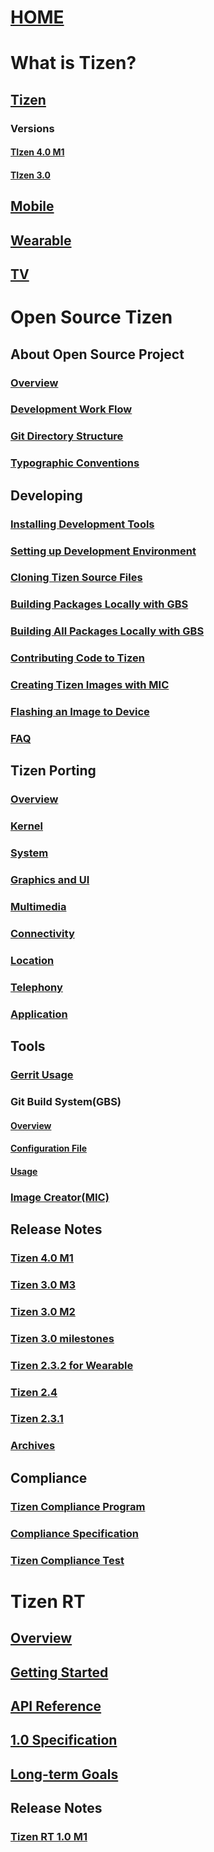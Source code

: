 # [HOME](index.md)

<!-- Tizen Platform Content -->
# What is Tizen?

## [Tizen](what-is-tizen/tizen.md)
### Versions
#### [TIzen 4.0 M1](what-is-tizen/versions/tizen-4-0-m1.md)
#### [TIzen 3.0](what-is-tizen/versions/tizen-3-0.md)
## [Mobile](what-is-tizen/mobile.md)
## [Wearable](what-is-tizen/wearable.md)
## [TV](what-is-tizen/tv.md)

# Open Source Tizen
## About Open Source Project
### [Overview](open-source-tizen/about/tizen-open-source-overview.md)
### [Development Work Flow](open-source-tizen/about/work-flow.md)
### [Git Directory Structure](open-source-tizen/about/git-directory-structure.md)
### [Typographic Conventions](open-source-tizen/about/conventions.md)

## Developing
### [Installing Development Tools](open-source-tizen/developing/installing.md)
### [Setting up Development Environment](open-source-tizen/developing/setting-up.md)
### [Cloning Tizen Source Files](open-source-tizen/developing/cloning.md)
### [Building Packages Locally with GBS](open-source-tizen/developing/building.md)
### [Building All Packages Locally with GBS](open-source-tizen/developing/building-all.md)
### [Contributing Code to Tizen](open-source-tizen/developing/contributing.md)
### [Creating Tizen Images with MIC](open-source-tizen/developing/creating.md)
### [Flashing an Image to Device](open-source-tizen/developing/flashing.md)
### [FAQ](open-source-tizen/developing/faq.md)

## Tizen Porting
### [Overview](open-source-tizen/porting/overview.md)
### [Kernel](open-source-tizen/porting/kernel.md)
### [System](open-source-tizen/porting/system.md)
### [Graphics and UI](open-source-tizen/porting/graphics-and-ui.md)
### [Multimedia](open-source-tizen/porting/multimedia.md)
### [Connectivity](open-source-tizen/porting/connectivity.md)
### [Location](open-source-tizen/porting/location.md)
### [Telephony](open-source-tizen/porting/telephony.md)
### [Application](open-source-tizen/porting/application.md)

## Tools
### [Gerrit Usage](open-source-tizen/tools/gerrit-usage.md)
### Git Build System(GBS)
#### [Overview](open-source-tizen/tools/gbs/overview.md)
#### [Configuration File](open-source-tizen/tools/gbs/gbs.conf.md)
#### [Usage](open-source-tizen/tools/gbs/usage.md)
### [Image Creator(MIC)](open-source-tizen/tools/mic-image-creator)

## Release Notes
### [Tizen 4.0 M1](open-source-tizen/release-notes/tizen-4-0-m1.md)
### [Tizen 3.0 M3](open-source-tizen/release-notes/tizen-3-0-m3.md)
### [Tizen 3.0 M2](open-source-tizen/release-notes/tizen-3-0-m2.md)
### [Tizen 3.0 milestones](open-source-tizen/release-notes/tizen-3-0-milestones.md)
### [Tizen 2.3.2 for Wearable](open-source-tizen/release-notes/tizen-2-3-2.md)
### [Tizen 2.4](open-source-tizen/release-notes/tizen-2-4.md)
### [Tizen 2.3.1](open-source-tizen/release-notes/tizen-2-3-1.md)
### [Archives](open-source-tizen/release-notes/archives.md)

## Compliance
### [Tizen Compliance Program](open-source-tizen/compliance/compliance-program.md)
### [Compliance Specification](open-source-tizen/compliance/compliance-spec.md)
### [Tizen Compliance Test](open-source-tizen/compliance/compliance-test.md)


# Tizen RT
## [Overview](tizen-rt/tizen-rt-overview.md)
## [Getting Started](tizen-rt/rt-getting-started.md)
## [API Reference](tizen-rt/rt-api.md)
## [1.0 Specification](tizen-rt/rt-specification-1-0.md)
## [Long-term Goals](tizen-rt/rt-goal.md)
## Release Notes
### [Tizen RT 1.0 M1](tizen-rt/release-notes/tizen-rt-1-0-m1.md)
<!-- End of Tizen Platform -->

<!-- Tizen .NET Content -->
<!--
# Tizen .NET (TBD)
## Getting Started
## Guides
## API Reference
## VS Tools
## Samples
-->
<!-- End of Tizen .NET -->

<!-- Tizen Native/Web Application Content -->
<!--
# Tizen Native/Web Application (TBD)
-->
<!-- End of Tizen Native/Web Application -->

